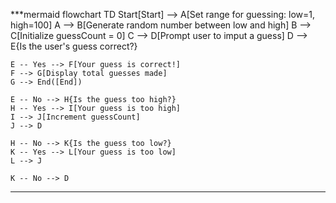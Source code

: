 ***mermaid
flowchart TD
    Start[Start] --> A[Set range for guessing: low=1, high=100]
    A --> B[Generate random number between low and high]
    B --> C[Initialize guessCount = 0]
    C --> D[Prompt user to imput a guess]
    D --> E{Is the user's guess correct?}

    E -- Yes --> F[Your guess is correct!]
    F --> G[Display total guesses made]
    G --> End([End])

    E -- No --> H{Is the guess too high?}
    H -- Yes --> I[Your guess is too high]
    I --> J[Increment guessCount]
    J --> D

    H -- No --> K{Is the guess too low?}
    K -- Yes --> L[Your guess is too low]
    L --> J

    K -- No --> D
***  
